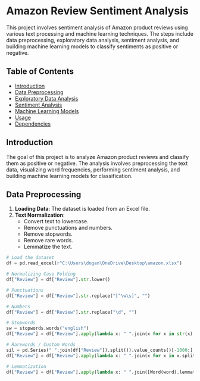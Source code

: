 # Amazon Review Sentiment Analysis

This project involves sentiment analysis of Amazon product reviews using various text processing and machine learning techniques. The steps include data preprocessing, exploratory data analysis, sentiment analysis, and building machine learning models to classify sentiments as positive or negative.

## Table of Contents

- [Introduction](#introduction)
- [Data Preprocessing](#data-preprocessing)
- [Exploratory Data Analysis](#exploratory-data-analysis)
- [Sentiment Analysis](#sentiment-analysis)
- [Machine Learning Models](#machine-learning-models)
- [Usage](#usage)
- [Dependencies](#dependencies)

## Introduction

The goal of this project is to analyze Amazon product reviews and classify them as positive or negative. The analysis involves preprocessing the text data, visualizing word frequencies, performing sentiment analysis, and building machine learning models for classification.

## Data Preprocessing

1. **Loading Data**: The dataset is loaded from an Excel file.
2. **Text Normalization**:
   - Convert text to lowercase.
   - Remove punctuations and numbers.
   - Remove stopwords.
   - Remove rare words.
   - Lemmatize the text.

```python
# Load the dataset
df = pd.read_excel(r"C:\Users\dogan\OneDrive\Desktop\amazon.xlsx")

# Normalizing Case Folding
df["Review"] = df["Review"].str.lower()

# Punctuations
df["Review"] = df["Review"].str.replace("[^\w\s]", "")

# Numbers
df["Review"] = df["Review"].str.replace("\d", "")

# Stopwords
sw = stopwords.words("english")
df["Review"] = df["Review"].apply(lambda x: " ".join(x for x in str(x).split() if x not in sw))

# Rarewords / Custom Words
sil = pd.Series(" ".join(df["Review"]).split()).value_counts()[-1000:]
df["Review"] = df["Review"].apply(lambda x: " ".join(x for x in x.split() if x not in sil))

# Lemmatization
df["Review"] = df["Review"].apply(lambda x: " ".join([Word(word).lemmatize() for word in x.split()]))
